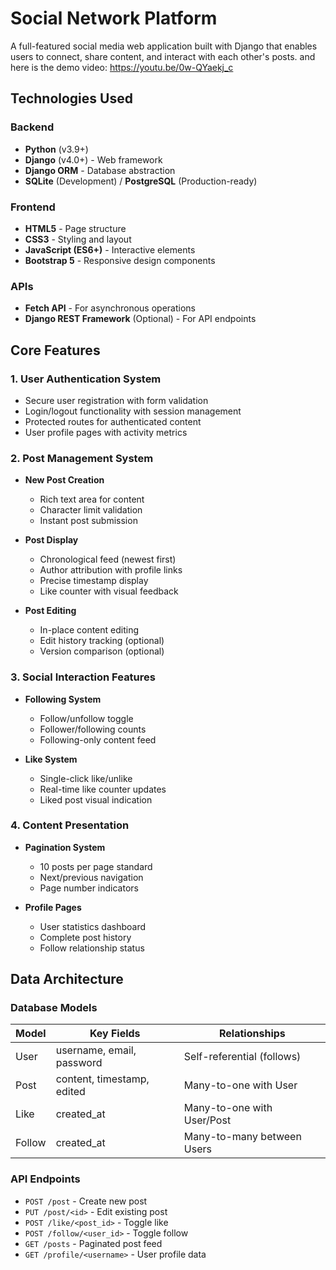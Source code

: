 # Social Network Platform

A full-featured social media web application built with Django that enables users to connect, share content, and interact with each other's posts.
and here is the demo video: https://youtu.be/0w-QYaekj_c

## Technologies Used

### Backend
- **Python** (v3.9+)
- **Django** (v4.0+) - Web framework
- **Django ORM** - Database abstraction
- **SQLite** (Development) / **PostgreSQL** (Production-ready)

### Frontend
- **HTML5** - Page structure
- **CSS3** - Styling and layout
- **JavaScript (ES6+)** - Interactive elements
- **Bootstrap 5** - Responsive design components

### APIs
- **Fetch API** - For asynchronous operations
- **Django REST Framework** (Optional) - For API endpoints

## Core Features

### 1. User Authentication System
- Secure user registration with form validation
- Login/logout functionality with session management
- Protected routes for authenticated content
- User profile pages with activity metrics

### 2. Post Management System
- **New Post Creation**
  - Rich text area for content
  - Character limit validation
  - Instant post submission

- **Post Display**
  - Chronological feed (newest first)
  - Author attribution with profile links
  - Precise timestamp display
  - Like counter with visual feedback

- **Post Editing**
  - In-place content editing
  - Edit history tracking (optional)
  - Version comparison (optional)

### 3. Social Interaction Features
- **Following System**
  - Follow/unfollow toggle
  - Follower/following counts
  - Following-only content feed

- **Like System**
  - Single-click like/unlike
  - Real-time like counter updates
  - Liked post visual indication

### 4. Content Presentation
- **Pagination System**
  - 10 posts per page standard
  - Next/previous navigation
  - Page number indicators

- **Profile Pages**
  - User statistics dashboard
  - Complete post history
  - Follow relationship status

## Data Architecture

### Database Models
| Model       | Key Fields                          | Relationships               |
|-------------|-------------------------------------|-----------------------------|
| User        | username, email, password          | Self-referential (follows)  |
| Post        | content, timestamp, edited         | Many-to-one with User       |
| Like        | created_at                          | Many-to-one with User/Post  |
| Follow      | created_at                          | Many-to-many between Users  |

### API Endpoints
- `POST /post` - Create new post
- `PUT /post/<id>` - Edit existing post
- `POST /like/<post_id>` - Toggle like
- `POST /follow/<user_id>` - Toggle follow
- `GET /posts` - Paginated post feed
- `GET /profile/<username>` - User profile data

